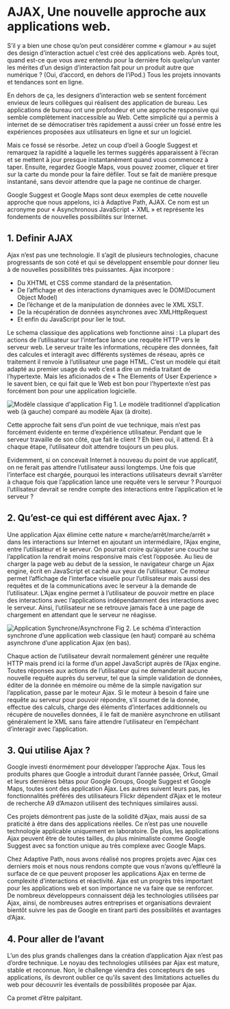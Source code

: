# AJAX, Une nouvelle approche aux applications web.

S’il y a bien une chose qu’on peut considérer comme « glamour » au sujet des design d’interaction actuel c’est créé des applications web. Après tout, quand est-ce que vous avez entendu pour la dernière fois quelqu’un vanter les mérites d’un design d’interaction fait pour un produit autre que numérique ? (Oui, d’accord, en dehors de l’iPod.)
Tous les projets innovants et tendances sont en ligne.

En dehors de ça, les designers d’interaction web se sentent forcément envieux de leurs collègues qui réalisent des application de bureau. Les applications de bureau ont une profondeur et une approche responsive qui semble complètement inaccessible au Web. 
Cette simplicité qui a permis à internet de se démocratiser très rapidement a aussi créer un fossé entre les expériences proposées aux utilisateurs en ligne et sur un logiciel. 

Mais ce fossé se résorbe. Jetez un coup d’oeil à Google Suggest et remarquez la rapidité a laquelle les termes suggérés apparaissent à l’écran et se mettent à jour presque instantanément quand vous commencez à taper. Ensuite, regardez Google Maps, vous pouvez zoomer, cliquer et tirer sur la carte du monde pour la faire défiler. Tout se fait de manière presque instantané, sans devoir attendre que la page ne continue de charger.

Google Suggest et Google Maps sont deux exemples de cette nouvelle approche que nous appelons, ici à Adaptive Path, AJAX.
Ce nom est un acronyme pour « Asynchronous JavaScript + XML » et représente les fondements de nouvelles possibilités sur Internet.

## 1. Definir AJAX

Ajax n’est pas une technologie. 
Il s’agit de plusieurs technologies, chacune progressants de son coté et qui se développent ensemble pour donner lieu à de nouvelles possibilités très puissantes. 
Ajax incorpore : 

* Du XHTML et CSS comme standard de la présentation.
* De l’affichage et des interactions dynamiques avec le DOM(Document Object Model)
* De l’échange et de la manipulation de données avec le XML XSLT.
* De la récupération de données asynchrones avec XMLHttpRequest
* Et enfin du JavaScript pour lier le tout.

Le schema classique des applications web fonctionne ainsi : 
La plupart des actions de l’utilisateur sur l’interface lance une requête HTTP vers le serveur web. Le serveur traite les informations, récupère des données, fait des calcules et interagit avec différents systèmes de réseau, après ce traitement il renvoie à l’utilisateur une page HTML.
C’est un modèle qui était adapté au premier usage du web c’est a dire un média traitant de l’hypertexte.
Mais les aficionados de « The Elements of User Experience » le savent bien, ce qui fait que le Web est bon pour l’hypertexte n’est pas forcément bon pour une application logicielle.

![Modèle classique d'application](https://res.cloudinary.com/dcmcouvju/image/upload/v1625042888/Group_1_1_nejvrn.png)
Fig 1. Le modèle traditionnel d’application web (à gauche) comparé au modèle Ajax (à droite).

Cette approche fait sens d’un point de vue technique, mais n’est pas forcément évidente en terme d’expérience utilisateur. Pendant que le serveur travaille de son côté, que fait le client ? 
Eh bien oui, il attend. Et à chaque étape, l’utilisateur doit attendre toujours un peu plus. 

Evidemment, si on concevait Internet à nouveau du point de vue applicatif, on ne ferait pas attendre l’utilisateur aussi longtemps. 
Une fois que l’interface est chargée, pourquoi les interactions utilisateurs devrait s’arrêter à chaque fois que l’application lance une requête vers le serveur ? Pourquoi l’utilisateur devrait se rendre compte des interactions entre l’application et le serveur ?

## 2. Qu’est-ce qui est différent avec Ajax. ?

Une application Ajax élimine cette nature « marche/arrêt/marche/arrêt » dans les interactions sur Internet en ajoutant un intermédiaire, l’Ajax engine, entre l’utilisateur et le serveur. 
On pourrait croire qu’ajouter une couche sur l’application la rendrait moins responsive mais c’est l’opposée. 
Au lieu de charger la page web au debut de la session, le navigateur charge un Ajax engine, écrit en JavaScript et caché aux yeux de l’utilisateur. Ce moteur permet l’affichage de l’interface visuelle pour l’utilisateur mais aussi des requêtes et de la communications avec le serveur à la demande de l’utilisateur. L’Ajax engine permet à l’utilisateur de pouvoir mettre en place des interactions avec l’applications indépendamment des interactions avec le serveur. Ainsi, l’utilisateur ne se retrouve jamais face à une page de chargement en attendant que le serveur ne réagisse. 


![Application Synchrone/Asynchrone](https://res.cloudinary.com/dcmcouvju/image/upload/v1625043409/Group_2_1_j90fwt.png)
Fig 2. Le schéma d’interaction synchrone d’une application web classique (en haut) comparé au schéma asynchrone d’une application Ajax (en bas).

Chaque action de l’utilisateur devrait normalement générer une requête HTTP mais prend ici la forme d’un appel JavaScript auprès de l’Ajax engine. Toutes réponses aux actions de l’utilisateur qui ne demanderait aucune nouvelle requête auprès du serveur, tel que la simple validation de données, éditer de la donnée en mémoire ou même de la simple navigation sur l’application, passe par le moteur Ajax. 
Si le moteur à besoin d faire une requête au serveur pour pouvoir répondre, s’il soumet de la donnée, effectue des calculs, charge des éléments d’interfaces additionnels ou récupère de nouvelles données, il le fait de manière asynchrone en utilisant généralement le XML sans faire attendre l’utilisateur en l’empéchant d’interagir avec l’application.

## 3. Qui utilise Ajax ?

Google investi énormément pour développer l’approche Ajax. Tous les produits phares que Google a introduit durant l’année passée, Orkut, Gmail et leurs dernières bêtas pour Google Groups, Google Suggest et Google Maps, toutes sont des application Ajax. 
Les autres suivent leurs pas, les fonctionnalités préférés des utilisateurs Flickr dépendent d’Ajax et le moteur de recherche A9 d’Amazon utilisent des techniques similaires aussi.

Ces projets démontrent pas juste de la solidité d’Ajax, mais aussi de sa praticité à être dans des applications réelles. Ce n’est pas une nouvelle technologie applicable uniquement en laboratoire. De plus, les applications Ajax peuvent être de toutes tailles, du plus minimaliste comme Google Suggest avec sa fonction unique au très complexe avec Google Maps. 

Chez Adaptive Path, nous avons réalisé nos propres projets avec Ajax ces derniers mois et nous nous rendons compte que vous n’avons qu’effleuré la surface de ce que peuvent proposer les applications Ajax en terme de complexité d’interactions et réactivité.
Ajax est un progrès très important pour les applications web et son importance ne va faire que se renforcer. 
De nombreux développeurs connaissent déjà les technologies utilisées par Ajax, ainsi, de nombreuses autres entreprises et organisations devraient bientôt suivre les pas de Google en tirant parti des possibilités et avantages d’Ajax. 

## 4. Pour aller de l’avant

L’un des plus grands challenges dans la création d’application Ajax n’est pas d’ordre technique. Le noyau des technologies utilisées par Ajax est mature, stable et reconnue. Non, le challenge viendra des concepteurs de ses applications, ils devront oublier ce qu’ils savent des limitations actuelles du web pour découvrir les éventails de possibilités proposée par Ajax. 

Ca promet d’être palpitant.  
